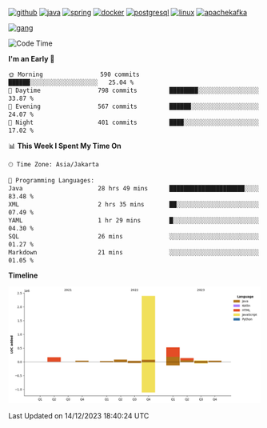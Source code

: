 <!-- [<img src='https://dev.karakun.com/assets/posts/2018-09-16-jc-java-article/3duke_suspects.jpg' alt='java'>](https://github.com/yeahbutstill) -->

[<img src='https://cdn.jsdelivr.net/npm/simple-icons@3.0.1/icons/github.svg' alt='github' height='40'>](https://github.com/yeahbutstill)  [<img src='https://cdn.jsdelivr.net/npm/simple-icons@3.0.1/icons/java.svg' alt='java' height='40'>](rahasia)  [<img src='https://cdn.jsdelivr.net/npm/simple-icons@3.0.1/icons/spring.svg' alt='spring' height='40'>](rahasia)  [<img src='https://cdn.jsdelivr.net/npm/simple-icons@3.0.1/icons/docker.svg' alt='docker' height='40'>](rahasia)  [<img src='https://cdn.jsdelivr.net/npm/simple-icons@3.0.1/icons/postgresql.svg' alt='postgresql' height='40'>](rahasia)  [<img src='https://cdn.jsdelivr.net/npm/simple-icons@3.0.1/icons/linux.svg' alt='linux' height='40'>](rahasia) [<img src='https://cdn.jsdelivr.net/npm/simple-icons@3.0.1/icons/apachekafka.svg' alt='apachekafka' height='40'>](rahasia)

[<img src='[https://media.tenor.com/-8-KGI1eU8MAAAAd/jujutsu-kaisen-second-season.gif](https://asset-2.tstatic.net/tribunnewswiki/foto/bank/images/Mozart.jpg)' alt='gang'>](https://github.com/yeahbutstill)

<!--START_SECTION:waka-->
![Code Time](http://img.shields.io/badge/Code%20Time-2%2C558%20hrs%2051%20mins-blue)

**I'm an Early 🐤** 

```text
🌞 Morning                590 commits         ██████░░░░░░░░░░░░░░░░░░░   25.04 % 
🌆 Daytime                798 commits         ████████░░░░░░░░░░░░░░░░░   33.87 % 
🌃 Evening                567 commits         ██████░░░░░░░░░░░░░░░░░░░   24.07 % 
🌙 Night                  401 commits         ████░░░░░░░░░░░░░░░░░░░░░   17.02 % 
```


📊 **This Week I Spent My Time On** 

```text
🕑︎ Time Zone: Asia/Jakarta

💬 Programming Languages: 
Java                     28 hrs 49 mins      █████████████████████░░░░   83.48 % 
XML                      2 hrs 35 mins       ██░░░░░░░░░░░░░░░░░░░░░░░   07.49 % 
YAML                     1 hr 29 mins        █░░░░░░░░░░░░░░░░░░░░░░░░   04.30 % 
SQL                      26 mins             ░░░░░░░░░░░░░░░░░░░░░░░░░   01.27 % 
Markdown                 21 mins             ░░░░░░░░░░░░░░░░░░░░░░░░░   01.05 % 
```

**Timeline**

![Lines of Code chart](https://raw.githubusercontent.com/yeahbutstill/yeahbutstill/main/assets/bar_graph.png)


 Last Updated on 14/12/2023 18:40:24 UTC
<!--END_SECTION:waka-->
